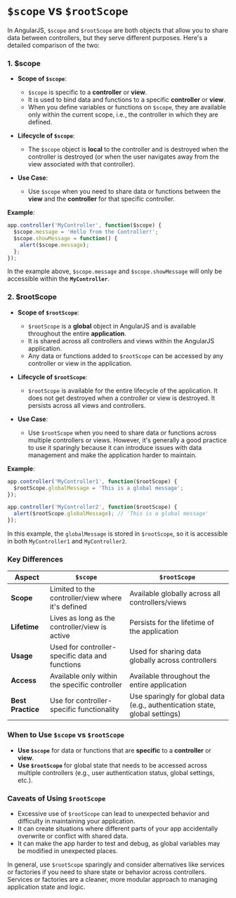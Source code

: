 # `$scope` vs `$rootScope` 

In AngularJS, `$scope` and `$rootScope` are both objects that allow you to share data between controllers, but they serve different purposes. Here's a detailed comparison of the two:

### 1. **$scope**
- **Scope of `$scope`**: 
  - `$scope` is specific to a **controller** or **view**.
  - It is used to bind data and functions to a specific **controller** or **view**.
  - When you define variables or functions on `$scope`, they are available only within the current scope, i.e., the controller in which they are defined.
  
- **Lifecycle of `$scope`**:
  - The `$scope` object is **local** to the controller and is destroyed when the controller is destroyed (or when the user navigates away from the view associated with that controller).

- **Use Case**:
  - Use `$scope` when you need to share data or functions between the **view** and the **controller** for that specific controller.

**Example**:
```javascript
app.controller('MyController', function($scope) {
  $scope.message = 'Hello from the Controller!';
  $scope.showMessage = function() {
    alert($scope.message);
  };
});
```

In the example above, `$scope.message` and `$scope.showMessage` will only be accessible within the **`MyController`**.

### 2. **$rootScope**
- **Scope of `$rootScope`**: 
  - `$rootScope` is a **global** object in AngularJS and is available throughout the entire **application**.
  - It is shared across all controllers and views within the AngularJS application.
  - Any data or functions added to `$rootScope` can be accessed by any controller or view in the application.

- **Lifecycle of `$rootScope`**:
  - `$rootScope` is available for the entire lifecycle of the application. It does not get destroyed when a controller or view is destroyed. It persists across all views and controllers.

- **Use Case**:
  - Use `$rootScope` when you need to share data or functions across multiple controllers or views. However, it's generally a good practice to use it sparingly because it can introduce issues with data management and make the application harder to maintain.

**Example**:
```javascript
app.controller('MyController1', function($rootScope) {
  $rootScope.globalMessage = 'This is a global message';
});

app.controller('MyController2', function($rootScope) {
  alert($rootScope.globalMessage); // 'This is a global message'
});
```

In this example, the `globalMessage` is stored in `$rootScope`, so it is accessible in both `MyController1` and `MyController2`.

### Key Differences

| Aspect                | `$scope`                                      | `$rootScope`                                    |
|-----------------------|-----------------------------------------------|------------------------------------------------|
| **Scope**             | Limited to the controller/view where it's defined | Available globally across all controllers/views |
| **Lifetime**          | Lives as long as the controller/view is active | Persists for the lifetime of the application    |
| **Usage**             | Used for controller-specific data and functions | Used for sharing data globally across controllers |
| **Access**            | Available only within the specific controller  | Available throughout the entire application     |
| **Best Practice**     | Use for controller-specific functionality      | Use sparingly for global data (e.g., authentication state, global settings) |

### When to Use `$scope` vs `$rootScope`
- **Use `$scope`** for data or functions that are **specific** to a **controller** or **view**.
- **Use `$rootScope`** for global state that needs to be accessed across multiple controllers (e.g., user authentication status, global settings, etc.).

### Caveats of Using `$rootScope`
- Excessive use of `$rootScope` can lead to unexpected behavior and difficulty in maintaining your application.
- It can create situations where different parts of your app accidentally overwrite or conflict with shared data.
- It can make the app harder to test and debug, as global variables may be modified in unexpected places.

In general, use `$rootScope` sparingly and consider alternatives like services or factories if you need to share state or behavior across controllers. Services or factories are a cleaner, more modular approach to managing application state and logic.